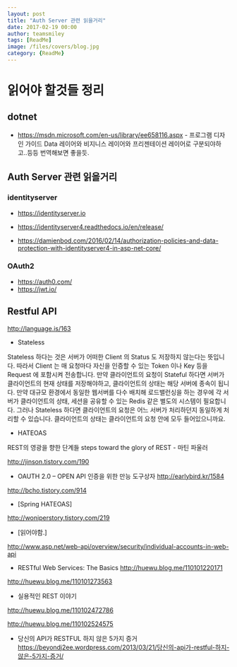 ```yaml
--- 
layout: post 
title: "Auth Server 관련 읽을거리" 
date: 2017-02-19 00:00  
author: teamsmiley 
tags: [ReadMe]
image: /files/covers/blog.jpg
category: {ReadMe}
---
```


# 읽어야 할것들 정리 

## dotnet 

* <https://msdn.microsoft.com/en-us/library/ee658116.aspx> - 프로그램 디자인 가이드 Data 레이어와 비지니스 레이어와 프리젠테이션 레이어로 구분되야하고..등등 번역해보면 좋을듯.



## Auth Server 관련 읽을거리

### identityserver

* <https://identityserver.io>
* <https://identityserver4.readthedocs.io/en/release/>

* <https://damienbod.com/2016/02/14/authorization-policies-and-data-protection-with-identityserver4-in-asp-net-core/>


### OAuth2 

* <https://auth0.com/>
* <https://jwt.io/>


## Restful API 

<http://language.is/163> 

* Stateless

Stateless 하다는 것은 서버가 어떠한 Client 의 Status 도 저장하지 않는다는 뜻입니다. 따라서 Client 는 매 요청마다 자신을 인증할 수 있는 Token 이나 Key 등을 Request 에 포함시켜 전송합니다. 만약 클라이언트의 요청이 Stateful 하다면 서버가 클라이언트의 현재 상태를 저장해야하고, 클라이언트의 상태는 해당 서버에 종속이 됩니다. 만약 대규모 환경에서 동일한 웹서버를 다수 배치해 로드밸런싱을 하는 경우에 각 서버가 클라이언트의 상태, 세션을 공유할 수 있는 Redis 같은 별도의 시스템이 필요합니다. 그러나 Stateless 하다면 클라이언트의 요청은 어느 서버가 처리하던지 동일하게 처리할 수 있습니다. 클라이언트의 상태는 클라이언트의 요청 안에 모두 들어있으니까요.

* HATEOAS

REST의 영광을 향한 단계들 steps toward the glory of REST - 마틴 파울러

<http://jinson.tistory.com/190>


* OAUTH 2.0 – OPEN API 인증을 위한 만능 도구상자
<http://earlybird.kr/1584>

<http://bcho.tistory.com/914>

* [Spring HATEOAS]

<http://woniperstory.tistory.com/219>

* [읽어야함.]

<http://www.asp.net/web-api/overview/security/individual-accounts-in-web-api>

* RESTful Web Services: The Basics
<http://huewu.blog.me/110101220171>

<http://huewu.blog.me/110101273563>

* 실용적인 REST 이야기

<http://huewu.blog.me/110102472786>

<http://huewu.blog.me/110102524575>


* 당신의 API가 RESTFUL 하지 않은 5가지 증거
<https://beyondj2ee.wordpress.com/2013/03/21/당신의-api가-restful-하지-않은-5가지-증거/>




